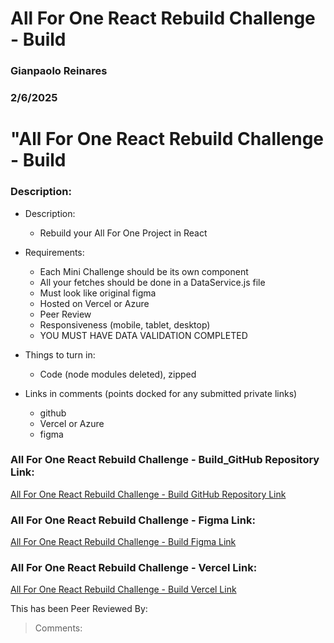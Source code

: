 # All For One React Rebuild Challenge - Build

### Gianpaolo Reinares
### 2/6/2025
# "All For One React Rebuild Challenge - Build
### Description: 

- Description:
    - Rebuild your All For One Project in React

- Requirements:
    * Each Mini Challenge should be its own component
    * All your fetches should be done in a DataService.js file
    * Must look like original figma
    * Hosted on Vercel or Azure
    * Peer Review
    * Responsiveness (mobile, tablet, desktop)
    * YOU MUST HAVE DATA VALIDATION COMPLETED


- Things to turn in:
    - Code (node modules deleted), zipped

- Links in comments (points docked for any submitted private links)
    * github
    * Vercel or Azure
    * figma


### All For One React Rebuild Challenge - Build_GitHub Repository Link:
[All For One React Rebuild Challenge - Build GitHub Repository Link](https://github.com/MandoxaElemental/all-for-one-react-rebuild)

### All For One React Rebuild Challenge - Figma Link:
[All For One React Rebuild Challenge - Build Figma Link](https://www.figma.com/design/dBB4Um2MPjuiS62RIxxGhT/All-for-One?t=zNw9rAcbUJUKITQr-1)

### All For One React Rebuild Challenge - Vercel Link:
[All For One React Rebuild Challenge - Build Vercel Link](https://all-for-one-react-rebuild-xi.vercel.app/)

This has been Peer Reviewed By: 
> Comments: 
